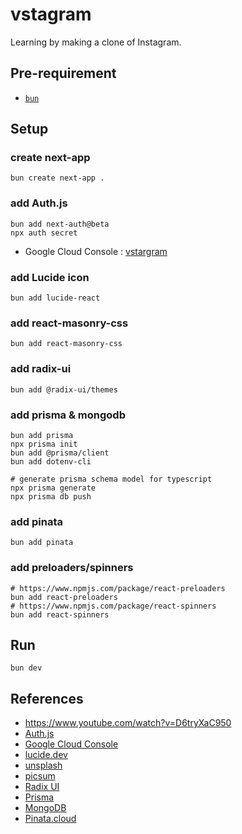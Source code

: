# vstagram

Learning by making a clone of Instagram.

## Pre-requirement

- [`bun`](https://bun.sh/docs/installation)

## Setup

### create next-app

```shell
bun create next-app .
```

### add Auth.js

```shell
bun add next-auth@beta
npx auth secret
```

- Google Cloud Console : [vstargram](https://console.cloud.google.com/welcome/new?inv=1&invt=Abn4Rw&project=vstargram)

### add Lucide icon

```shell
bun add lucide-react
```

### add react-masonry-css

```shell
bun add react-masonry-css
```

### add radix-ui

```shell
bun add @radix-ui/themes
```

### add prisma & mongodb

```shell
bun add prisma
npx prisma init
bun add @prisma/client
bun add dotenv-cli

# generate prisma schema model for typescript
npx prisma generate
npx prisma db push
```

### add pinata

```shell
bun add pinata
```

### add preloaders/spinners

```shell
# https://www.npmjs.com/package/react-preloaders
bun add react-preloaders
# https://www.npmjs.com/package/react-spinners
bun add react-spinners
```

## Run

```shell
bun dev
```

## References

- <https://www.youtube.com/watch?v=D6tryXaC950>
- [Auth.js](https://authjs.dev/)
- [Google Cloud Console](https://console.cloud.google.com/)
- [lucide.dev](https://lucide.dev/)
- [unsplash](https://unsplash.com/ko)
- [picsum](https://picsum.photos/)
- [Radix UI](https://www.radix-ui.com/)
- [Prisma](https://www.prisma.io/)
- [MongoDB](https://www.mongodb.com/ko-kr)
- [Pinata.cloud](https://pinata.cloud/)
